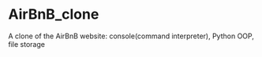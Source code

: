 # AirBnB_clone
A clone of the AirBnB website: console(command interpreter), Python OOP, file storage
